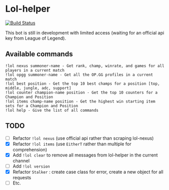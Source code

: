 # Lol-helper

[![Build Status](https://travis-ci.org/CourbeB/lol-helper.svg?branch=master)](https://travis-ci.org/CourbeB/lol-helper)

This bot is still in development with limited access (waiting for an official api key from League of Legend).

Available commands
------------------
```
!lol nexus summoner-name - Get rank, champ, winrate, and games for all players in a current match
!lol opgg summoner-name - Get all the OP.GG profiles in a current match
!lol best position - Get the top 10 best champs for a position [top, middle, jungle, adc, support]
!lol counter champion-name position - Get the top 10 counters for a Champion and Position
!lol items champ-name position - Get the highest win starting item sets for a Champion and Position
!lol help - Give the list of all commands
```

TODO
----
- [ ] Refactor `!lol nexus` (use official api rather than scraping lol-nexus)
- [x] Refactor `!lol items` (use `EitherT` rather than multiple for comprehension)
- [x] Add `!lol clear` to remove all messages from lol-helper in the current channel
- [ ] Add `!lol version`
- [x] Refactor `Stalker` : create case class for error, create a new object for all requests
- [ ] Etc.
